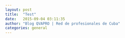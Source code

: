 ```yaml
---
layout: post
title:  "Test"
date:   2015-09-04 03:11:35
author: "Blog QVAPRO | Red de profesionales de Cuba"
categories: general
---
```


